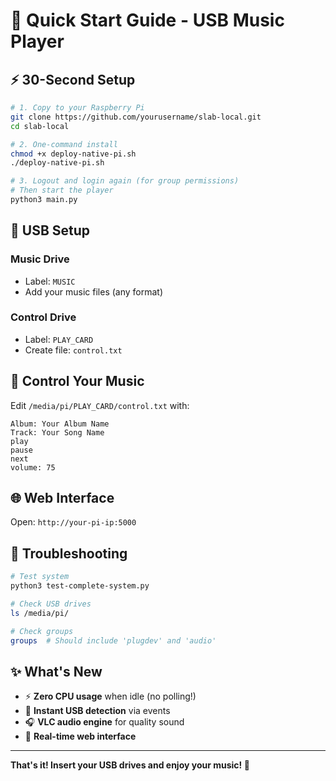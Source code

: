 # 🚀 Quick Start Guide - USB Music Player

## ⚡ 30-Second Setup

```bash
# 1. Copy to your Raspberry Pi
git clone https://github.com/yourusername/slab-local.git
cd slab-local

# 2. One-command install
chmod +x deploy-native-pi.sh
./deploy-native-pi.sh

# 3. Logout and login again (for group permissions)
# Then start the player
python3 main.py
```

## 🔌 USB Setup

### Music Drive
- Label: `MUSIC`
- Add your music files (any format)

### Control Drive  
- Label: `PLAY_CARD`
- Create file: `control.txt`

## 🎵 Control Your Music

Edit `/media/pi/PLAY_CARD/control.txt` with:
```
Album: Your Album Name
Track: Your Song Name
play
pause
next
volume: 75
```

## 🌐 Web Interface

Open: `http://your-pi-ip:5000`

## 🔧 Troubleshooting

```bash
# Test system
python3 test-complete-system.py

# Check USB drives
ls /media/pi/

# Check groups
groups  # Should include 'plugdev' and 'audio'
```

## ✨ What's New

- ⚡ **Zero CPU usage** when idle (no polling!)
- 🔌 **Instant USB detection** via events
- 🎧 **VLC audio engine** for quality sound
- 📱 **Real-time web interface**

---

**That's it! Insert your USB drives and enjoy your music! 🎵** 